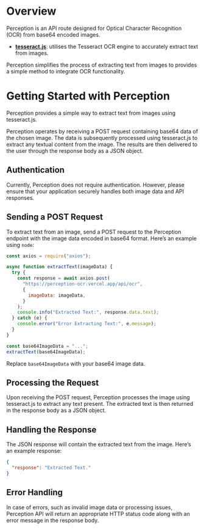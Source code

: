 # Overview

Perception is an API route designed for Optical Character Recognition (OCR) from base64 encoded images.

- [**tesseract.js**](https://www.npmjs.com/package/tesseract.js/v/2.1.1): utilises the Tesseract OCR engine to accurately extract text from images.

Perception simplifies the process of extracting text from images to provides a simple method to integrate OCR functionality.

# Getting Started with Perception

Perception provides a simple way to extract text from images using tesseract.js.

Perception operates by receiving a POST request containing base64 data of the chosen image. The data is subsequently processed using tesseract.js to extract any textual content from the image. The results are then delivered to the user through the response body as a JSON object.

## Authentication

Currently, Perception does not require authentication. However, please ensure that your application securely handles both image data and API responses.

## Sending a POST Request

To extract text from an image, send a POST request to the Perception endpoint with the image data encoded in base64 format. Here’s an example using `node`:

```javascript
const axios = require("axios");

async function extractText(imageData) {
  try {
    const response = await axios.post(
      "https://perception-ocr.vercel.app/api/ocr",
      {
        imageData: imageData,
      }
    );
    console.info("Extracted Text:", response.data.text);
  } catch (e) {
    console.error("Error Extracting Text:", e.message);
  }
}

const base64ImageData = "...";
extractText(base64ImageData);
```

Replace `base64ImageData` with your base64 image data.

## Processing the Request

Upon receiving the POST request, Perception processes the image using tesseract.js to extract any text present. The extracted text is then returned in the response body as a JSON object.

## Handling the Response

The JSON response will contain the extracted text from the image. Here’s an example response:

```json
{
  "response": "Extracted Text."
}
```

## Error Handling

In case of errors, such as invalid image data or processing issues, Perception API will return an appropriate HTTP status code along with an error message in the response body.
